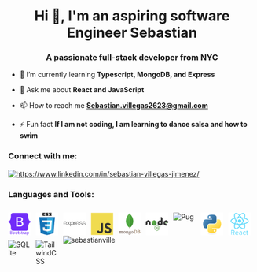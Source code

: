 <h1 align="center">Hi 👋, I'm an aspiring software Engineer Sebastian</h1>
<h3 align="center">A passionate full-stack developer from NYC</h3>

- 🌱 I’m currently learning **Typescript, MongoDB, and Express**

- 💬 Ask me about **React and JavaScript**

- 📫 How to reach me **Sebastian.villegas2623@gmail.com**

- ⚡ Fun fact **If I am not coding, I am learning to dance salsa and how to swim**

<h3 align="left">Connect with me:</h3>
<p align="left">
<a href="https://linkedin.com/in/https://www.linkedin.com/in/sebastian-villegas-jimenez/" target="blank"><img align="center" src="https://raw.githubusercontent.com/rahuldkjain/github-profile-readme-generator/master/src/images/icons/Social/linked-in-alt.svg" alt="https://www.linkedin.com/in/sebastian-villegas-jimenez/" height="30" width="40" /></a>
</p>

<h3 align="left">Languages and Tools:</h3>
<div style="margin-bottom: 20px;">
    <img align="left" alt="Bootstrap" width="46px" style='padding: 10px 10px 0 0' src="https://raw.githubusercontent.com/devicons/devicon/master/icons/bootstrap/bootstrap-plain-wordmark.svg"/>
    <img align="left" alt="CSS3" width="46px" style='padding: 10px 10px 0 0' src="https://raw.githubusercontent.com/devicons/devicon/master/icons/css3/css3-original-wordmark.svg"/>
    <img align="left" alt="ExpressJS" width="46px" style='padding: 10px 10px 0 0' src="https://raw.githubusercontent.com/devicons/devicon/master/icons/express/express-original-wordmark.svg"/>
    <img align="left" alt="JavaScript" width="46px" style='padding: 10px 10px 0 0' src="https://raw.githubusercontent.com/devicons/devicon/master/icons/javascript/javascript-original.svg"/>
    <img align="left" alt="MongoDB" width="46px" style='padding: 10px 10px 0 0' src="https://raw.githubusercontent.com/devicons/devicon/master/icons/mongodb/mongodb-original-wordmark.svg"/>
    <img align="left" alt="NodeJS" width="46px" style='padding: 10px 10px 0 0' src="https://raw.githubusercontent.com/devicons/devicon/master/icons/nodejs/nodejs-original-wordmark.svg"/>
    <img align="left" alt="Pug" width="46px" style='padding: 10px 10px 0 0' src="https://cdn.worldvectorlogo.com/logos/pug.svg"/>
    <img align="left" alt="Python" width="46px" style='padding: 10px 10px 0 0' src="https://raw.githubusercontent.com/devicons/devicon/master/icons/python/python-original.svg"/>
    <img align="left" alt="ReactJS" width="46px" style='padding: 10px 10px 0 0' src="https://raw.githubusercontent.com/devicons/devicon/master/icons/react/react-original-wordmark.svg"/>
    <img align="left" alt="SQLite" width="46px" style='padding: 10px 10px 0 0' src="https://www.vectorlogo.zone/logos/sqlite/sqlite-icon.svg"/>
    <img align="left" alt="TailwindCSS" width="46px" style='padding: 10px 10px 0 0' src="https://www.vectorlogo.zone/logos/tailwindcss/tailwindcss-icon.svg"/>
</div>

<p><img align="center" src="https://github-readme-streak-stats.herokuapp.com/?user=sebastianville&" alt="sebastianville" /></p>
